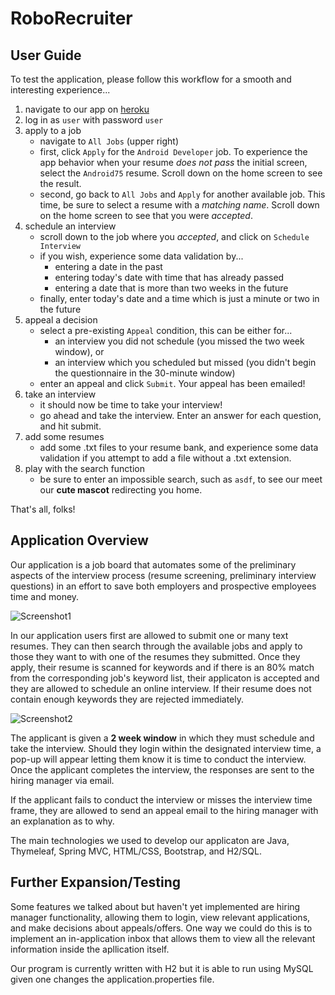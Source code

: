 # RoboRecruiter

## User Guide
To test the application, please follow this workflow for a smooth and interesting experience...
1. navigate to our app on [heroku](https://immense-waters-80613.herokuapp.com/)
2. log in as `user` with password `user`
3. apply to a job
    - navigate to `All Jobs` (upper right)
    - first, click `Apply` for the `Android Developer` job. To experience the app behavior when your resume *does not pass* the initial screen, select the `Android75` resume. Scroll down on the home screen to see the result.
    - second, go back to `All Jobs` and `Apply` for another available job. This time, be sure to select a resume with a *matching name*. Scroll down on the home screen to see that you were *accepted*.
4. schedule an interview
    - scroll down to the job where you *accepted*, and click on `Schedule Interview`
    - if you wish, experience some data validation by...
        - entering a date in the past
        - entering today's date with time that has already passed
        - entering a date that is more than two weeks in the future
    - finally, enter today's date and a time which is just a minute or two in the future
5. appeal a decision
    - select a pre-existing `Appeal` condition, this can be either for...
        - an interview you did not schedule (you missed the two week window), or
        - an interview which you scheduled but missed (you didn't begin the questionnaire in the 30-minute window)
    - enter an appeal and click `Submit`. Your appeal has been emailed!
6. take an interview
    - it should now be time to take your interview!
    - go ahead and take the interview. Enter an answer for each question, and hit submit.
7. add some resumes
    - add some .txt files to your resume bank, and experience some data validation if you attempt to add a file without a .txt extension.
8. play with the search function
    - be sure to enter an impossible search, such as `asdf`, to see our meet our **cute mascot** redirecting you home.

That's all, folks!

## Application Overview

Our application is a job board that automates some of the preliminary aspects of the interview process (resume screening, preliminary
interview questions) in an effort to save both employers and prospective employees time and money.

![Screenshot1](screenshots/screenshot1.png)


In our application users first are allowed to submit one or many text resumes. They can then search through the available jobs and apply to those they want to with one of the resumes they submitted. Once they apply, their resume is scanned for keywords and if there is an 80% match from the corresponding job's keyword list, their applicaton is accepted and they are allowed to schedule an online interview. If their resume does not contain enough keywords they are rejected immediately.

![Screenshot2](screenshots/screenshot2.png)

The applicant is given a __2 week window__ in which they must schedule and take the interview. Should they login within the designated interview time, a pop-up will appear letting them know it is time to conduct the interview. Once the applicant completes the interview, the responses are sent to the hiring manager via email.

If the applicant fails to conduct the interview or misses the interview time frame, they are allowed to send an appeal email to the hiring manager with an explanation as to why.

The main technologies we used to develop our applicaton are Java, Thymeleaf, Spring MVC, HTML/CSS, Bootstrap, and H2/SQL.

## Further Expansion/Testing
Some features we talked about but haven't yet implemented are hiring manager functionality, allowing them to login, view relevant applications, and make decisions about appeals/offers. One way we could do this is to implement an in-application inbox that allows them to view all the relevant information inside the apllication itself.

Our program is currently written with H2 but it is able to run using MySQL given one changes the application.properties file.
